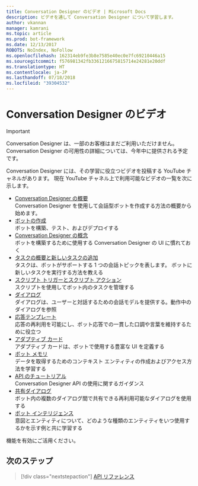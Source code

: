 ```yaml
---
title: Conversation Designer のビデオ | Microsoft Docs
description: ビデオを通して Conversation Designer について学習します。
author: vkannan
manager: kamrani
ms.topic: article
ms.prod: bot-framework
ms.date: 12/13/2017
ROBOTS: NoIndex, NoFollow
ms.openlocfilehash: 162314eb9fe3b8e7585e40ec0e7fc69210446a15
ms.sourcegitcommit: f576981342fb3361216675815714e24281e20ddf
ms.translationtype: HT
ms.contentlocale: ja-JP
ms.lasthandoff: 07/18/2018
ms.locfileid: "39304532"
---
```

# <a name="conversation-designer-videos"></a>Conversation Designer のビデオ
> [!IMPORTANT]
> Conversation Designer は、一部のお客様はまだご利用いただけません。 Conversation Designer の可用性の詳細については、今年中に提供される予定です。

Conversation Designer には、その学習に役立つビデオを投稿する YouTube チャネルがあります。 現在 YouTube チャネル上で利用可能なビデオの一覧を次に示します。 

- [Conversation Designer の概要](https://www.youtube.com/watch?v=HVWl2nTeN5c&index=1&list=PL8bc0pP2kCO51qUAL4RaBOwybJjamaiic) </br>
  Conversation Designer を使用して会話型ボットを作成する方法の概要から始めます。
- [ボットの作成](https://www.youtube.com/watch?v=jgr5oJZBPlg&index=2&list=PL8bc0pP2kCO51qUAL4RaBOwybJjamaiic) </br>
  ボットを構築、テスト、およびデプロイする
- [Conversation Designer の概念](https://www.youtube.com/watch?v=irVlTfwEJYM&index=3&list=PL8bc0pP2kCO51qUAL4RaBOwybJjamaiic) </br>
  ボットを構築するために使用する Conversation Designer の UI に慣れておく
- [タスクの概要と新しいタスクの追加](https://www.youtube.com/watch?v=1rfL7aO6_XY&index=4&list=PL8bc0pP2kCO51qUAL4RaBOwybJjamaiic) </br>
  タスクは、ボットがサポートする 1 つの会話トピックを表します。 ボットに新しいタスクを実行する方法を教える
- [スクリプト トリガーとスクリプト アクション](https://www.youtube.com/watch?v=bXHA7-XBQSU&index=5&list=PL8bc0pP2kCO51qUAL4RaBOwybJjamaiic) </br>
  スクリプトを使用してボット内のタスクを管理する
- [ダイアログ](https://www.youtube.com/watch?v=EEIpLeFrHFE&index=6&list=PL8bc0pP2kCO51qUAL4RaBOwybJjamaiic) </br>
  ダイアログは、ユーザーと対話するための会話モデルを提供する。動作中のダイアログを参照
- [応答テンプレート](https://www.youtube.com/watch?v=6QYxJmU_wkA&index=7&list=PL8bc0pP2kCO51qUAL4RaBOwybJjamaiic) </br>
  応答の再利用を可能にし、ボット応答での一貫した口調や言葉を維持するために役立つ 
- [アダプティブ カード](https://www.youtube.com/watch?v=KajqaslTTho&index=8&list=PL8bc0pP2kCO51qUAL4RaBOwybJjamaiic) </br>
  アダプティブ カードは、ボットで使用する豊富な UI を定義する
- [ボット メモリ](https://www.youtube.com/watch?v=bx9zibY6P7g&index=9&list=PL8bc0pP2kCO51qUAL4RaBOwybJjamaiic) </br>
  データを取得するためのコンテキスト エンティティの作成およびアクセス方法を学習する
- [API のチュートリアル](https://www.youtube.com/watch?v=SfP4tffl52I&index=10&list=PL8bc0pP2kCO51qUAL4RaBOwybJjamaiic) </br>
  Conversation Designer API の使用に関するガイダンス
- [共有ダイアログ](https://www.youtube.com/watch?v=obaNMPGVzJY&index=11&list=PL8bc0pP2kCO51qUAL4RaBOwybJjamaiic) </br>
  ボット内の複数のダイアログ間で共有できる再利用可能なダイアログを使用する
- [ボット インテリジェンス](https://www.youtube.com/watch?v=3RRKvlcgTdY&index=12&list=PL8bc0pP2kCO51qUAL4RaBOwybJjamaiic) </br>
  意図とエンティティについて、どのような種類のエンティティをいつ使用するかを示す例と共に学習する

機能を有効にご活用ください。

## <a name="next-step"></a>次のステップ
> [!div class="nextstepaction"]
> [API リファレンス](conversation-designer-context-object.md)
